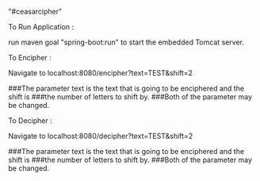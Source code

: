 "#ceasarcipher"

To Run Application :

run maven goal "spring-boot:run" to start the embedded Tomcat server.

To Encipher :

Navigate to localhost:8080/encipher?text=TEST&shift=2

###The parameter text is the text that is going to be enciphered and the shift is
###the number of letters to shift by.
###Both of the parameter may be changed.


To Decipher :

Navigate to localhost:8080/decipher?text=TEST&shift=2

###The parameter text is the text that is going to be enciphered and the shift is
###the number of letters to shift by.
###Both of the parameter may be changed.